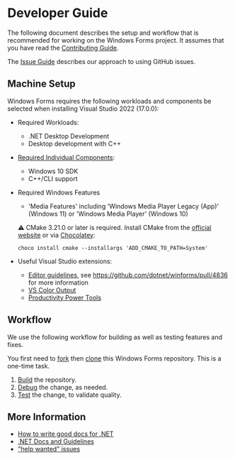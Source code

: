 # Developer Guide

The following document describes the setup and workflow that is recommended for working on the Windows Forms project. It assumes that you have read the [Contributing Guide](../CONTRIBUTING.md).

The [Issue Guide](issue-guide.md) describes our approach to using GitHub issues.

## Machine Setup

Windows Forms requires the following workloads and components be selected when installing Visual Studio 2022 (17.0.0):

* Required Workloads:
  * .NET Desktop Development
  * Desktop development with C++
* [Required Individual Components][required-individual-components]:
  * Windows 10 SDK
  * C++/CLI support
* Required Windows Features
  * 'Media Features' including 'Windows Media Player Legacy (App)' (Windows 11) or 'Windows Media Player' (Windows 10)


  :warning: CMake 3.21.0 or later is required. Install CMake from the [official website][cmake-download] or via [Chocolatey][chocolatey]:
  ```
  choco install cmake --installargs 'ADD_CMAKE_TO_PATH=System'
  ```
  
* Useful Visual Studio extensions:  
  * [Editor guidelines](https://marketplace.visualstudio.com/items?itemName=PaulHarrington.EditorGuidelines), see https://github.com/dotnet/winforms/pull/4836 for more information
  * [VS Color Output](https://marketplace.visualstudio.com/items?itemName=MikeWard-AnnArbor.VSColorOutput64)
  * [Productivity Power Tools](https://marketplace.visualstudio.com/items?itemName=VisualStudioPlatformTeam.ProductivityPowerPack2022)

## Workflow

We use the following workflow for building as well as testing features and fixes.

You first need to [fork][fork] then [clone][clone] this Windows Forms repository. This is a one-time task.

1. [Build](building.md) the repository.
2. [Debug](debugging.md) the change, as needed.
3. [Test](testing.md) the change, to validate quality.

## More Information

* [How to write good docs for .NET](https://review.docs.microsoft.com/help/contribute-ref/how-to-write-net-docs?branch=main)
* [.NET Docs and Guidelines][net-runtime-instructions]
* ["help wanted" issues][help wanted]

[comment]: <> (URI Links)

[net-runtime-instructions]: https://github.com/dotnet/runtime/tree/master/docs
[fork]: https://guides.github.com/activities/forking/
[clone]: https://www.git-scm.com/docs/git-clone
[help wanted]: https://github.com/dotnet/winforms/issues?q=is%3Aopen+is%3Aissue+label%3A"help%20wanted"
[chocolatey]: https://chocolatey.org/
[cmake-download]: https://cmake.org/download/
[required-individual-components]: ../WinForms.vsconfig

